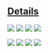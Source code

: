 ## [Details](https://github.com/chlkvnck/chlkvnck/blob/main/details.md)

![](https://shields.io/badge/-HTML5-E34F26?logo=html5&style=for-the-badge&logoColor=fff)
![](https://shields.io/badge/-CSS3-1572B6?logo=css3&style=for-the-badge&logoColor=fff)
![](https://shields.io/badge/-JavaScript-F7DF1E?logo=javascript&style=for-the-badge&logoColor=222)
![](https://shields.io/badge/-React-282c34?logo=react&style=for-the-badge)

![](https://shields.io/badge/-Node-282c34?logo=node.js&style=for-the-badge)
![](https://shields.io/badge/-Webpack-282c34?logo=webpack&style=for-the-badge)
![](https://shields.io/badge/-Jest-282c34?logo=jest&style=for-the-badge)
![](https://shields.io/badge/-MongoDB-282c34?logo=MongoDB&style=for-the-badge)
